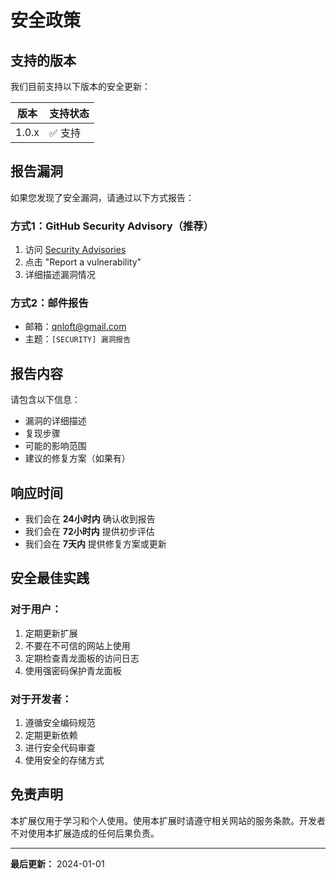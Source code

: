 # 安全政策

## 支持的版本

我们目前支持以下版本的安全更新：

| 版本 | 支持状态 |
| ---- | -------- |
| 1.0.x | ✅ 支持 |

## 报告漏洞

如果您发现了安全漏洞，请通过以下方式报告：

### 方式1：GitHub Security Advisory（推荐）
1. 访问 [Security Advisories](https://github.com/qnloft/qnloft-qinglong-chrome-extension/security/advisories)
2. 点击 "Report a vulnerability"
3. 详细描述漏洞情况

### 方式2：邮件报告
- 邮箱：qnloft@gmail.com
- 主题：`[SECURITY] 漏洞报告`

## 报告内容

请包含以下信息：
- 漏洞的详细描述
- 复现步骤
- 可能的影响范围
- 建议的修复方案（如果有）

## 响应时间

- 我们会在 **24小时内** 确认收到报告
- 我们会在 **72小时内** 提供初步评估
- 我们会在 **7天内** 提供修复方案或更新

## 安全最佳实践

### 对于用户：
1. 定期更新扩展
2. 不要在不可信的网站上使用
3. 定期检查青龙面板的访问日志
4. 使用强密码保护青龙面板

### 对于开发者：
1. 遵循安全编码规范
2. 定期更新依赖
3. 进行安全代码审查
4. 使用安全的存储方式

## 免责声明

本扩展仅用于学习和个人使用。使用本扩展时请遵守相关网站的服务条款。开发者不对使用本扩展造成的任何后果负责。

---

**最后更新：** 2024-01-01

